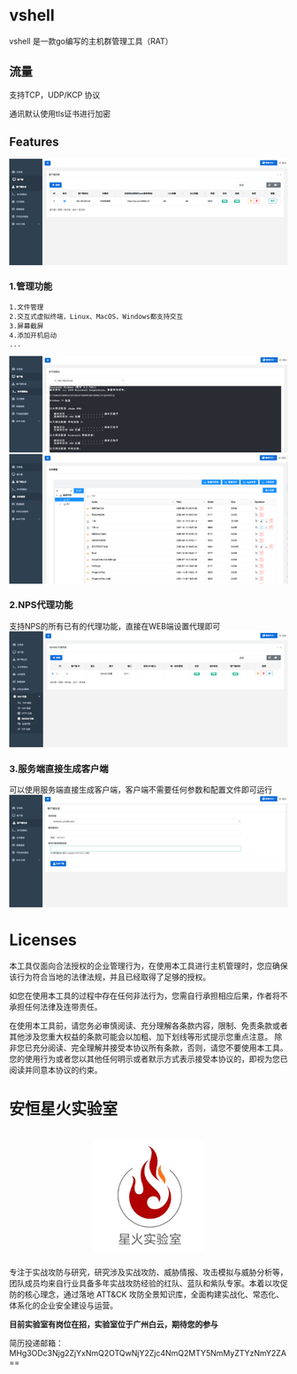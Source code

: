 # vshell

vshell 是一款go编写的主机群管理工具（RAT）

## 流量
支持TCP，UDP/KCP 协议

通讯默认使用tls证书进行加密

## Features
![](img/README/web.png)

### 1.管理功能
```
1.文件管理
2.交互式虚拟终端，Linux、MacOS、Windows都支持交互
3.屏幕截屏
4.添加开机启动
...
```
![](img/README/terminal.png)
![](img/README/filemanager.png)


### 2.NPS代理功能

支持NPS的所有已有的代理功能，直接在WEB端设置代理即可
![](img/README/proxy.png)

### 3.服务端直接生成客户端
可以使用服务端直接生成客户端，客户端不需要任何参数和配置文件即可运行
![](img/README/download.png)


# Licenses
本工具仅面向合法授权的企业管理行为，在使用本工具进行主机管理时，您应确保该行为符合当地的法律法规，并且已经取得了足够的授权。

如您在使用本工具的过程中存在任何非法行为，您需自行承担相应后果，作者将不承担任何法律及连带责任。

在使用本工具前，请您务必审慎阅读、充分理解各条款内容，限制、免责条款或者其他涉及您重大权益的条款可能会以加粗、加下划线等形式提示您重点注意。 除非您已充分阅读、完全理解并接受本协议所有条款，否则，请您不要使用本工具。您的使用行为或者您以其他任何明示或者默示方式表示接受本协议的，即视为您已阅读并同意本协议的约束。


# 安恒星火实验室

<h1 align="center">
  <img src="img/README/starfile.jpeg" alt="starfile" width="200px">
  <br>
</h1>
专注于实战攻防与研究，研究涉及实战攻防、威胁情报、攻击模拟与威胁分析等，团队成员均来自行业具备多年实战攻防经验的红队、蓝队和紫队专家。本着以攻促防的核心理念，通过落地 ATT&CK 攻防全景知识库，全面构建实战化、常态化、体系化的企业安全建设与运营。


**目前实验室有岗位在招，实验室位于广州白云，期待您的参与**

简历投递邮箱：MHg3ODc3Njg2ZjYxNmQ2OTQwNjY2Zjc4NmQ2MTY5NmMyZTYzNmY2ZA==
